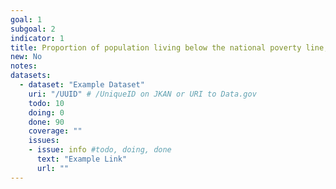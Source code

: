 ```yaml
---
goal: 1
subgoal: 2
indicator: 1
title: Proportion of population living below the national poverty line, by sex and age
new: No
notes:
datasets:
  - dataset: "Example Dataset"
    uri: "/UUID" # /UniqueID on JKAN or URI to Data.gov
    todo: 10
    doing: 0
    done: 90
    coverage: ""
    issues:
    - issue: info #todo, doing, done
      text: "Example Link"
      url: ""
---
```


